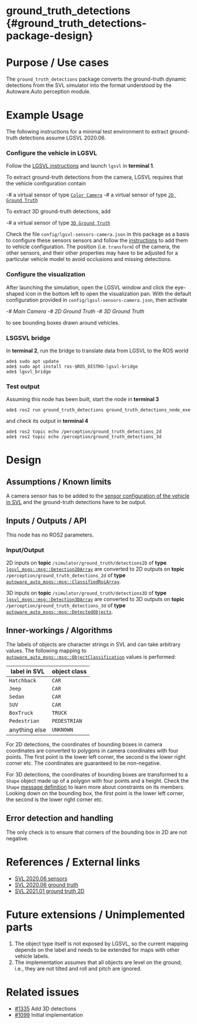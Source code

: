 ground_truth_detections {#ground_truth_detections-package-design}
===========


# Purpose / Use cases
<!-- Required -->
<!-- Things to consider:
    - Why did we implement this feature? -->

The `ground_truth_detections` package converts the ground-truth dynamic
detections from the SVL simulator into the format understood by the
Autoware.Auto perception module.

# Example Usage

The following instructions for a minimal test environment to extract ground-truth detections assume
LGSVL 2020.06.

### Configure the vehicle in LGSVL

Follow the [LGSVL instructions](https://autowarefoundation.gitlab.io/autoware.auto/AutowareAuto/lgsvl.html) and launch `lgsvl` in **terminal 1**.

To extract ground-truth detections from the camera, LGSVL requires that the vehicle configuration
contain

-# a virtual sensor of type [`Color Camera`](https://www.svlsimulator.com/docs/archive/2020.06/sensor-json-options/#color-camera)
-# a virtual sensor of type [`2D Ground Truth`](https://www.svlsimulator.com/docs/archive/2020.06/sensor-json-options/#2d-ground-truth)

To extract 3D ground-truth detections, add

-# a virtual sensor of type [`3D Ground Truth`](https://www.svlsimulator.com/docs/archive/2020.06/sensor-json-options/#3d-ground-truth)

Check the file `config/lgsvl-sensors-camera.json` in this package as a basis to configure these sensors
sensors and follow the
[instructions](https://autowarefoundation.gitlab.io/autoware.auto/AutowareAuto/lgsvl.html#lgsvl-configuring-vehicle)
to add them to vehicle configuration. The position (i.e. `transform`) of the camera, the other
sensors, and their other properties may have to be adjusted for a particular vehicle model to avoid
occlusions and missing detections.

### Configure the visualization

After launching the simulation, open the LGSVL window and click the eye-shaped icon in the bottom
left to open the visualization pan. With the default configuration provided in
`config/lgsvl-sensors-camera.json`, then activate

-# *Main Camera*
-# *2D Ground Truth*
-# *3D Ground Truth*

to see bounding boxes drawn around vehicles.

### LSGSVL bridge

In **terminal 2**, run the bridge to translate data from LGSVL to the ROS world

```console
ade$ sudo apt update
ade$ sudo apt install ros-$ROS_DISTRO-lgsvl-bridge
ade$ lgsvl_bridge
```

### Test output

Assuming this node has been built, start the node in **terminal 3**

```console
ade$ ros2 run ground_truth_detections ground_truth_detections_node_exe
```

and check its output in **terminal 4**

```console
ade$ ros2 topic echo /perception/ground_truth_detections_2d
ade$ ros2 topic echo /perception/ground_truth_detections_3d
```

# Design
<!-- Required -->
<!-- Things to consider:
    - How does it work? -->

## Assumptions / Known limits
<!-- Required -->

A camera sensor has to be added to the [sensor configuration of the vehicle in
SVL](https://autowarefoundation.gitlab.io/autoware.auto/AutowareAuto/lgsvl.html#lgsvl-configuring-vehicle)
and the ground-truth detections have to be output.

## Inputs / Outputs / API
<!-- Required -->
<!-- Things to consider:
    - How do you use the package / API? -->
This node has no ROS2 parameters.

### Input/Output

2D inputs on **topic** `/simulator/ground_truth/detections2D` of **type**
 [`lgsvl_msgs::msg::Detection2DArray`](https://github.com/lgsvl/lgsvl_msgs/blob/master/msg/Detection2DArray.msg)
 are converted to 2D outputs on **topic** `/perception/ground_truth_detections_2d` of **type**
 [`autoware_auto_msgs::msg::ClassifiedRoiArray`](https://gitlab.com/autowarefoundation/autoware.auto/autoware_auto_msgs/-/blob/master/autoware_auto_msgs/msg/ClassifiedRoiArray.idl).

3D inputs on **topic** `/simulator/ground_truth/detections3D` of **type**
 [`lgsvl_msgs::msg::Detection3DArray`](https://github.com/lgsvl/lgsvl_msgs/blob/master/msg/Detection3DArray.msg)
 are converted to 3D outputs on **topic** `/perception/ground_truth_detections_3d` of **type**
 [`autoware_auto_msgs::msg::DetectedObjects`](https://gitlab.com/autowarefoundation/autoware.auto/autoware_auto_msgs/-/blob/master/autoware_auto_msgs/msg/DetectedObjects.idl).

## Inner-workings / Algorithms
<!-- If applicable -->

The labels of objects are character strings in SVL and can take arbitrary values. The following
mapping to
[`autoware_auto_msgs::msg::ObjectClassification`](https://gitlab.com/autowarefoundation/autoware.auto/autoware_auto_msgs/-/blob/master/autoware_auto_msgs/msg/ObjectClassification.idl)
values is performed:

| label in SVL  | object class |
|---------------|--------------|
| `Hatchback`   | `CAR`        |
| `Jeep`        | `CAR`        |
| `Sedan`       | `CAR`        |
| `SUV`         | `CAR`        |
| `BoxTruck`    | `TRUCK`      |
| `Pedestrian`  | `PEDESTRIAN` |
| anything else | `UNKNOWN`    |

For 2D detections, the coordinates of bounding boxes in camera coordinates are converted to polygons
in camera coordinates with four points. The first point is the lower left corner, the second is the
lower right corner etc. The coordinates are guaranteed to be non-negative.

For 3D detections, the coordinates of bounding boxes are transformed to a `Shape` object made up of
a polygon with four points and a height. Check the `Shape` [message
definition](https://gitlab.com/autowarefoundation/autoware.auto/autoware_auto_msgs/-/blob/master/autoware_auto_msgs/msg/Shape.idl)
to learn more about constraints on its members. Looking down on the bounding box, the first point is the lower left corner, the second
is the lower right corner etc.

## Error detection and handling
<!-- Required -->
The only check is to ensure that corners of the bounding box in 2D are not negative.

# References / External links
<!-- Optional -->
- [SVL 2020.06 sensors](https://www.svlsimulator.com/docs/archive/2020.06/sensor-json-options/)
- [SVL 2020.06 ground truth](https://www.svlsimulator.com/docs/archive/2020.06/perception-ground-truth/#subscribe-to-ground-truth-messages-from-simulator)
- [SVL 2021.01 ground truth 2D](https://www.svlsimulator.com/docs/user-interface/sensor-visualizers/#2d-ground-truth)

# Future extensions / Unimplemented parts
<!-- Optional -->

1. The object type itself is not exposed by LGSVL, so the current mapping depends on the label and needs to be extended for maps with other vehicle labels.
1. The implementation assumes that all objects are level on the ground; i.e., they are not tilted and roll and pitch are ignored.

# Related issues
<!-- Required -->

- [#1335](https://gitlab.com/autowarefoundation/autoware.auto/AutowareAuto/-/issues/1335) Add 3D detections
- [#1099](https://gitlab.com/autowarefoundation/autoware.auto/AutowareAuto/-/issues/1099) Initial implementation
